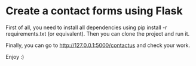 # Create a contact forms using Flask

First of all, you need to install all dependencies using pip install -r requirements.txt (or equivalent).
Then you can clone the project and run it. 

Finally, you can go to http://127.0.0.1:5000/contactus and check your work.

Enjoy :)
